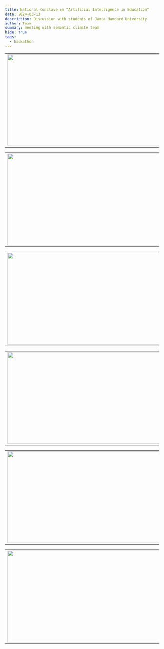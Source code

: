 ```yaml
---
title: National Conclave on “Artificial Intelligence in Education” 
date: 2024-03-13
description: Discussion with students of Jamia Hamdard University 
author: Team
summary: meeting with semantic climate team
hide: true
tags:
  - hackathon
---
```



<table>
  <tr>
    <td><img src='{{ "/static/img/photo/Hamdard_pic1.jpg" | url }}' width="500" height="300"></td>
    <td><img src='{{ "/static/img/photo/Hamdard_pic13.jpg" | url }}' width="500" height="300"></td>
  </tr>   
</table>

<table>
  <tr>
    <td><img src='{{ "/static/img/photo/Hamdard_pic2.jpg" | url }}' width="500" height="300"></td>
    <td><img src='{{ "/static/img/photo/Hamdard_pic7.jpg" | url }}' width="500" height="300"></td>
  </tr>   
</table>

<table>
  <tr>
    <td><img src='{{ "/static/img/photo/Hamdard_pic3.jpg" | url }}' width="500" height="300"></td>
    <td><img src='{{ "/static/img/photo/Hamdard_pic8.jpg" | url }}' width="500" height="300"></td>
  </tr>   
</table>

<table>
  <tr>
    <td><img src='{{ "/static/img/photo/Hamdard_pic4.jpg" | url }}' width="500" height="300"></td>
    <td><img src='{{ "/static/img/photo/Hamdard_pic15.jpg" | url }}' width="500" height="300"></td>
  </tr>   
</table>

<table>
  <tr>
    <td><img src='{{ "/static/img/photo/Hamdard_pic5.jpg" | url }}' width="500" height="300"></td>
    <td><img src='{{ "/static/img/photo/Hamdard_pic14.jpg" | url }}' width="500" height="300"></td>
  </tr>   
</table>

<table>
  <tr>
    <td><img src='{{ "/static/img/photo/Hamdard_pic9.jpg" | url }}' width="500" height="300"></td>
    <td><img src='{{ "/static/img/photo/Hamdard_pic10.jpg" | url }}' width="500" height="300"></td>
  </tr>   
</table>
